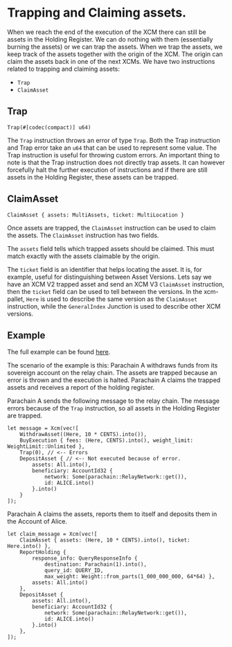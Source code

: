 # Trapping and Claiming assets.
When we reach the end of the execution of the XCM there can still be assets in the Holding Register. We can do nothing with them (essentially burning the assets) or we can trap the assets. When we trap the assets, we keep track of the assets together with the origin of the XCM. The origin can claim the assets back in one of the next XCMs. We have two instructions related to trapping and claiming assets: 

- `Trap`
- `ClaimAsset`

## Trap
```rust,noplayground
Trap(#[codec(compact)] u64)
```
The `Trap` instruction throws an error of type `Trap`. Both the Trap instruction and Trap error take an `u64` that can be used to represent some value. The Trap instruction is useful for throwing custom errors. An important thing to note is that the Trap instruction does not directly trap assets. It can however forcefully halt the further execution of instructions and if there are still assets in the Holding Register, these assets can be trapped. 

## ClaimAsset
```rust,noplayground
ClaimAsset { assets: MultiAssets, ticket: MultiLocation }
```

Once assets are trapped, the `ClaimAsset` instruction can be used to claim the assets. The `ClaimAsset` instruction has two fields.

The `assets` field tells which trapped assets should be claimed. 
This must match exactly with the assets claimable by the origin.

The `ticket` field is an identifier that helps locating the asset. It is, for example, useful for distinguishing between Asset Versions. Lets say we have an XCM V2 trapped asset and send an XCM V3 `ClaimAsset` instruction, then the `ticket` field can be used to tell between the versions. In the xcm-pallet, `Here` is used to describe the same version as the `ClaimAsset` instruction, while the `GeneralIndex` Junction is used to describe other XCM versions.

## Example
The full example can be found [here](https://github.com/paritytech/xcm-docs/tree/main/examples).

The scenario of the example is this:
Parachain A withdraws funds from its sovereign account on the relay chain. 
The assets are trapped because an error is thrown and the execution is halted.
Parachain A claims the trapped assets and receives a report of the holding register.

Parachain A sends the following message to the relay chain. 
The message errors because of the `Trap` instruction, so all assets in the Holding Register are trapped.
```rust, noplayground
let message = Xcm(vec![
    WithdrawAsset((Here, 10 * CENTS).into()),
    BuyExecution { fees: (Here, CENTS).into(), weight_limit: WeightLimit::Unlimited },
    Trap(0), // <-- Errors
    DepositAsset { // <-- Not executed because of error.
        assets: All.into(), 
        beneficiary: AccountId32 { 
            network: Some(parachain::RelayNetwork::get()), 
            id: ALICE.into() 
        }.into() 
    }
]);
```

Parachain A claims the assets, reports them to itself and deposits them in the Account of Alice.
```rust, noplayground
let claim_message = Xcm(vec![
    ClaimAsset { assets: (Here, 10 * CENTS).into(), ticket: Here.into() },
    ReportHolding { 
        response_info: QueryResponseInfo { 
            destination: Parachain(1).into(), 
            query_id: QUERY_ID, 
            max_weight: Weight::from_parts(1_000_000_000, 64*64) },
        assets: All.into()
    },
    DepositAsset {
        assets: All.into(), 
        beneficiary: AccountId32 { 
            network: Some(parachain::RelayNetwork::get()), 
            id: ALICE.into() 
        }.into() 
    },
]);
```